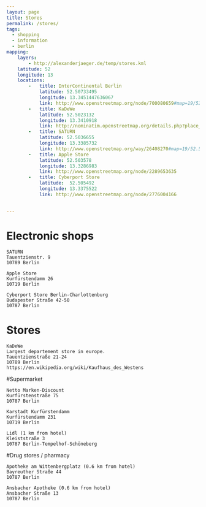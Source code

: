```yaml
---
layout: page
title: Stores
permalink: /stores/
tags:
  - shopping
  - information
  - berlin
mapping: 
    layers: 
        - http://alexanderjaeger.de/temp/stores.kml
    latitude: 52 
    longitude: 13 
    locations: 
        -   title: InterContinental Berlin 
            latitude: 52.50733495 
            longitude: 13.3451447636067  
            link: http://www.openstreetmap.org/node/700080659#map=19/52.50526/13.34164 
        -   title: KaDeWe 
            latitude: 52.5023132
            longitude: 13.3410918 
            link: http://nominatim.openstreetmap.org/details.php?place_id=14155235 
        -   title: SATURN 
            latitude: 52.5036655
            longitude: 13.3385732 
            link: http://www.openstreetmap.org/way/26408270#map=19/52.50385/13.33861     
        -   title: Apple Store
            latitude: 52.503578
            longitude: 13.3286983 
            link: http://www.openstreetmap.org/node/2289653635 
        -   title: Cyberport Store
            latitude:  52.505492
            longitude: 13.3375522 
            link: http://www.openstreetmap.org/node/2776004166  

     
---
```


# Electronic shops

    SATURN
    Tauentzienstr. 9
    10789 Berlin

    Apple Store
    Kurfürstendamm 26
    10719 Berlin

    Cyberport Store Berlin-Charlottenburg  
    Budapester Straße 42-50  
    10787 Berlin  

# Stores

    KaDeWe
    Largest departement store in europe.  
    Tauentzienstraße 21-24  
    10789 Berlin  
    https://en.wikipedia.org/wiki/Kaufhaus_des_Westens

#Supermarket

    Netto Marken-Discount
    Kurfürstenstraße 75
    10787 Berlin

    Karstadt Kurfürstendamm
    Kurfürstendamm 231
    10719 Berlin

    Lidl (1 km from hotel)
    Kleiststraße 3
    10787 Berlin-Tempelhof-Schöneberg

#Drug stores / pharmacy

    Apotheke am Wittenbergplatz (0.6 km from hotel)
    Bayreuther Straße 44
    10787 Berlin
    
    Ansbacher Apotheke (0.6 km from hotel)
    Ansbacher Straße 13
    10787 Berlin
